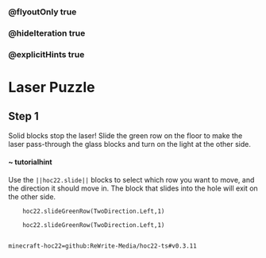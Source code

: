 ### @flyoutOnly true
### @hideIteration true
### @explicitHints true


# Laser Puzzle

## Step 1
Solid blocks stop the laser! Slide the green row on the floor to make the laser pass-through the glass blocks and turn on the light at the other side. 

#### ~ tutorialhint 
Use the ``||hoc22.slide||`` blocks to select which row you want to move, and the direction it should move in. The block that slides into the hole will exit on the other side.



```ghost
    hoc22.slideGreenRow(TwoDirection.Left,1)

```
```template
    hoc22.slideGreenRow(TwoDirection.Left,1)
      
```
```package
minecraft-hoc22=github:ReWrite-Media/hoc22-ts#v0.3.11
```